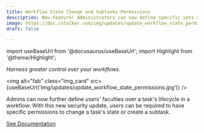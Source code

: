 ```yaml
---
title: Workflow State Change and Subtasks Permissions
description: New Feature! Administrators can now define specific sets of permissions users will need to change a task's state or create a subtask.
image: https://doc.cotalker.com/img/updates/update_workflow_state_permissions.jpg
draft: false

---
```


import useBaseUrl from '@docusaurus/useBaseUrl'; 
import Highlight from '@theme/Highlight';


<div class="card-demo">
<div class="card">
<div class="card__header">

<span className="hero__subtitle"><em>Harness greater control over your workflows.</em></span>

</div>
<div class="card__image">

<img alt="fab" class="img_card" src={useBaseUrl('img/updates/update_workflow_state_permissions.jpg')} />
<br/>

</div>
<div class="card__body">

Admins can now further define _users'_ faculties over a task's lifecycle in a workflow. With this new security update, _users_ can be required to have specific permissions to change a task's state or create a subtask.

</div>
<div class="card__footer">

<a class ="button button--secondary button--block" href="/docs/documentation/admin/workflows/admin_workflow_configure#create-state-state-changes">See Documentation</a>
<br/>

</div>
</div>
</div>
